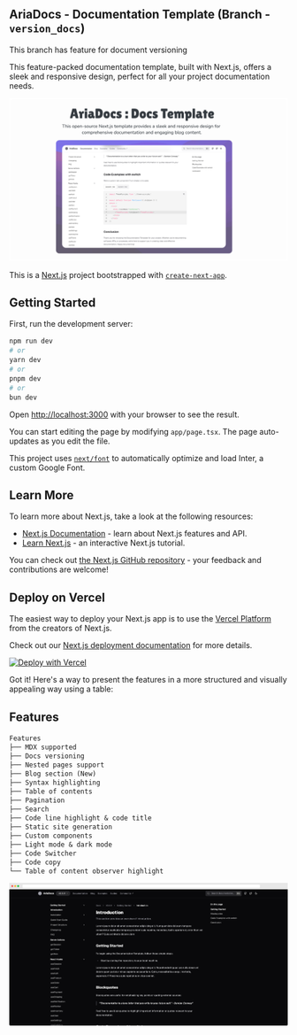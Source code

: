## AriaDocs - Documentation Template (Branch - `version_docs`)

This branch has feature for document versioning

This feature-packed documentation template, built with Next.js, offers a sleek and responsive design, perfect for all your project documentation needs.

<img src="./public/public-og.png" />


<br/>

This is a [Next.js](https://nextjs.org/) project bootstrapped with [`create-next-app`](https://github.com/vercel/next.js/tree/canary/packages/create-next-app).

## Getting Started

First, run the development server:

```bash
npm run dev
# or
yarn dev
# or
pnpm dev
# or
bun dev
```

Open [http://localhost:3000](http://localhost:3000) with your browser to see the result.

You can start editing the page by modifying `app/page.tsx`. The page auto-updates as you edit the file.

This project uses [`next/font`](https://nextjs.org/docs/basic-features/font-optimization) to automatically optimize and load Inter, a custom Google Font.

## Learn More

To learn more about Next.js, take a look at the following resources:

- [Next.js Documentation](https://nextjs.org/docs) - learn about Next.js features and API.
- [Learn Next.js](https://nextjs.org/learn) - an interactive Next.js tutorial.

You can check out [the Next.js GitHub repository](https://github.com/vercel/next.js/) - your feedback and contributions are welcome!

## Deploy on Vercel

The easiest way to deploy your Next.js app is to use the [Vercel Platform](https://vercel.com/new?utm_medium=default-template&filter=next.js&utm_source=create-next-app&utm_campaign=create-next-app-readme) from the creators of Next.js.

Check out our [Next.js deployment documentation](https://nextjs.org/docs/deployment) for more details.

[![Deploy with Vercel](https://vercel.com/button)](https://vercel.com/new/clone?repository-url=https://github.com/nisabmohd/Aria-Docs)

Got it! Here's a way to present the features in a more structured and visually appealing way using a table:




## Features

```plaintext
Features
├── MDX supported
├── Docs versioning
├── Nested pages support
├── Blog section (New)
├── Syntax highlighting
├── Table of contents
├── Pagination
├── Search
├── Code line highlight & code title
├── Static site generation
├── Custom components
├── Light mode & dark mode
├── Code Switcher
├── Code copy
└── Table of content observer highlight
```



<img src="./public/screely-1725797779479.png" />